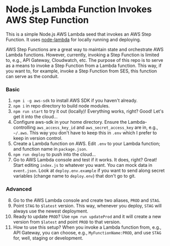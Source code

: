 # Node.js Lambda Function Invokes AWS Step Function

This is a simple Node.js AWS Lambda seed that invokes an AWS Step Function. It
uses [node-lambda](https://github.com/motdotla/node-lambda) for locally running
and deploying.

AWS Step Functions are a great way to maintain state and orchestrate AWS Lambda
functions. However, currently, invoking a Step Function is limited to, e.g.,
API Gateway, Cloudwatch, etc. The purpose of this repo is to serve as a means
to invoke a Step Function from a Lambda function. This way, if you want to, for
example, invoke a Step Function from SES, this function can serve as the
conduit.

### Basic

1. `npm i -g aws-sdk` to install AWS SDK if you haven't already.
2. `npm i` in repo directory to build node modules.
3. `npm run start` to try it out (locally)! Everything works, right? Good!
   Let's get it into the cloud...
4. Configure aws-sdk in your home directory. Ensure the Lambda-controlling
   `aws_access_key_id` and `aws_secret_access_key` are in, e.g., `~/.aws`. This
   way you don't have to keep this in `.env` which I prefer to keep in version
   control.
5. Create a Lambda function on AWS. Edit `.env` to your Lambda function; and
   function name in `package.json`.
6. `npm run deploy` to push into the cloud...
7. Go to AWS Lambda console and test if it works. It does, right? Great! Start
   editing `index.js` to whatever you want. You can mock data in `event.json`.
   Look at `deploy.env.example` if you want to send along secret variables
   (change name to `deploy.env`) that don't go to git.

### Advanced

8. Go to the AWS Lambda console and create two aliases, `PROD` and `STAG`.
9. Point `STAG` to `$latest` version. This way, whenever you deploy, `STAG`
   will always use the newest deployment.
10. Ready to update `PROD`? Use `npm run updateProd` and it will create a new
    version from  `$latest` and point `PROD` to that version.
11. How to use this setup? When you invoke a Lambda function from, e.g., API
    Gateway, you can choose, e.g., `MyFunctionName:PROD`, and use `STAG` for,
    well, staging or development.
